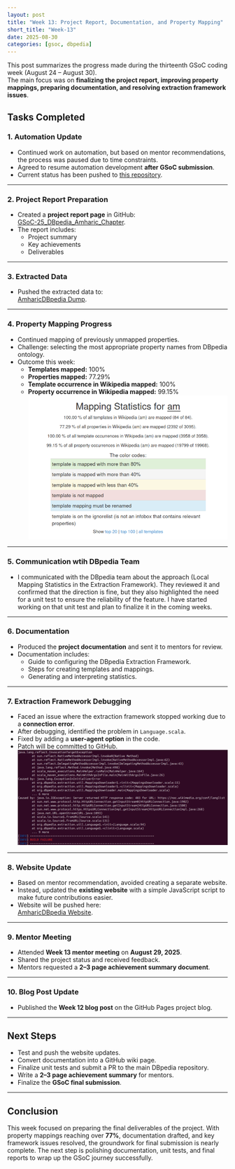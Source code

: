 ```yaml
---
layout: post
title: "Week 13: Project Report, Documentation, and Property Mapping"
short_title: "Week-13"
date: 2025-08-30
categories: [gsoc, dbpedia]
---
```


This post summarizes the progress made during the thirteenth GSoC coding week (August 24 – August 30).  
The main focus was on **finalizing the project report, improving property mappings, preparing documentation, and resolving extraction framework issues**.

<!--more-->

## Tasks Completed

### 1. Automation Update
- Continued work on automation, but based on mentor recommendations, the process was paused due to time constraints.  
- Agreed to resume automation development **after GSoC submission**.  
- Current status has been pushed to [this repository](https://github.com/contact-andy/Amharic_DBpedia_Template_Mapping_Automation).  

---

### 2. Project Report Preparation
- Created a **project report page** in GitHub:  
  [GSoC-25_DBpedia_Amharic_Chapter](https://github.com/contact-andy/GSoC-25_DBpedia_Amharic_Chapter).  
- The report includes:  
  - Project summary  
  - Key achievements  
  - Deliverables  

---

### 3. Extracted Data
- Pushed the extracted data to:  
  [AmharicDBpedia Dump](https://github.com/AmharicDBpedia/AmharicDBpedia/tree/GSOC2025/amDbpediaDump).  

---

### 4. Property Mapping Progress
- Continued mapping of previously unmapped properties.  
- Challenge: selecting the most appropriate property names from DBpedia ontology.  
- Outcome this week:  
  - **Templates mapped:** 100%  
  - **Properties mapped:** 77.29%  
  - **Template occurrence in Wikipedia mapped:** 100%  
  - **Property occurrence in Wikipedia mapped:** 99.15%  
![Screenshot of mapping update](../images/updated-statistics-screenshot.png)

---

### 5. Communication wtih DBpedia Team
- I communicated with the DBpedia team about the approach (Local Mapping Statistics in the Extraction Framework). They reviewed it and confirmed that the direction is fine, but they also highlighted the need for a unit test to ensure the reliability of the feature. I have started working on that unit test and plan to finalize it in the coming weeks.

---

### 6. Documentation 
- Produced the **project documentation** and sent it to mentors for review.  
- Documentation includes:  
  - Guide to configuring the DBpedia Extraction Framework.  
  - Steps for creating templates and mappings.  
  - Generating and interpreting statistics.  

---

### 7. Extraction Framework Debugging
- Faced an issue where the extraction framework stopped working due to a **connection error**.  
- After debugging, identified the problem in `Language.scala`.  
- Fixed by adding a **user-agent option** in the code.  
- Patch will be committed to GitHub.
![Screenshot of mapping update](../images/user-agent-error.png)

---

### 8. Website Update
- Based on mentor recommendation, avoided creating a separate website.  
- Instead, updated the **existing website** with a simple JavaScript script to make future contributions easier.  
- Website will be pushed here:  
  [AmharicDBpedia Website](https://github.com/AmharicDBpedia/AmharicDBpedia/tree/GSOC2025).  

---

### 9. Mentor Meeting
- Attended **Week 13 mentor meeting** on **August 29, 2025**.  
- Shared the project status and received feedback.  
- Mentors requested a **2–3 page achievement summary document**.  

---

### 10. Blog Post Update
- Published the **Week 12 blog post** on the GitHub Pages project blog.  

---

## Next Steps
- Test and push the website updates.  
- Convert documentation into a GitHub wiki page.  
- Finalize unit tests and submit a PR to the main DBpedia repository.  
- Write a **2–3 page achievement summary** for mentors.  
- Finalize the **GSoC final submission**.  

---

## Conclusion
This week focused on preparing the final deliverables of the project. With property mappings reaching over **77%**, documentation drafted, and key framework issues resolved, the groundwork for final submission is nearly complete. The next step is polishing documentation, unit tests, and final reports to wrap up the GSoC journey successfully.  
